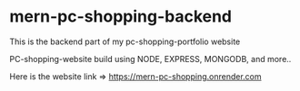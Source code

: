 # mern-pc-shopping-backend


This is the backend part of my pc-shopping-portfolio website 

PC-shopping-website build using NODE, EXPRESS, MONGODB, and more..

Here is the website link => https://mern-pc-shopping.onrender.com
